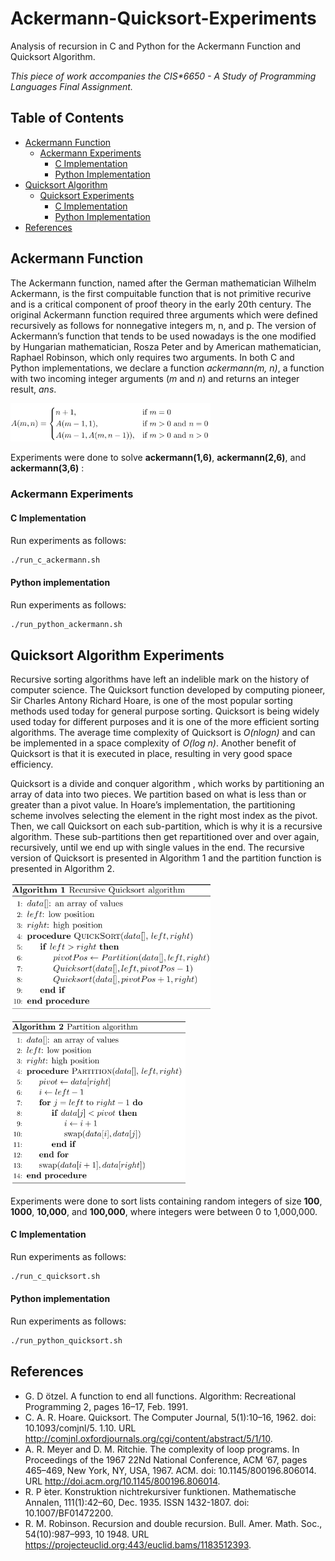 # Ackermann-Quicksort-Experiments
Analysis of recursion in C and Python for the Ackermann Function and Quicksort Algorithm.

_This piece of work accompanies the CIS*6650 - A Study of Programming Languages Final Assignment._

## Table of Contents
* [Ackermann Function](#ackermann-function)
    * [Ackermann Experiments](#ackermann-experiments)
        * [C Implementation](#c-implementation)
        * [Python Implementation](#python-implementation)
* [Quicksort Algorithm](#quicksort-algorithm)
    * [Quicksort Experiments](#quicksort-experiments)
        * [C Implementation](#c-implementation)
        * [Python Implementation](#python-implementation)
* [References](#references)

## Ackermann Function

The Ackermann function, named after the German mathematician Wilhelm Ackermann, is the first compuitable function that is not primitive recurive and is a critical component of proof theory in the early 20th century. The original Ackermann function required three arguments which were defined recursively as follows for nonnegative integers m, n, and p. The version of Ackermann’s function that tends to be used nowadays is the one modified by Hungarian mathematician, Rosza Peter and by American mathematician, Raphael Robinson, which only requires two arguments. In both C and Python implementations, we declare a function *ackermann(m, n)*, a function with two incoming integer arguments (*m* and *n*) and returns an integer result, *ans*.

<p align="left">
  <img src="images/ackermann.png" width="320" title="Ackermann Function">
</p>

Experiments were done to solve **ackermann(1,6)**, **ackermann(2,6)**, and **ackermann(3,6)** :

### Ackermann Experiments
#### C Implementation

Run experiments as follows:
```sh
./run_c_ackermann.sh
```

#### Python implementation

Run experiments as follows:
```sh
./run_python_ackermann.sh
```

## Quicksort Algorithm Experiments
Recursive sorting algorithms have left an indelible mark on the history of computer science. The Quicksort function developed by computing pioneer, Sir Charles Antony Richard Hoare, is one of the most popular sorting methods used today for general purpose sorting. Quicksort is being widely used today for different purposes and it is one of the more efficient sorting algorithms. The average time complexity of Quicksort is *O(nlogn)* and can be implemented in a space complexity of *O(log n)*. Another benefit of Quicksort is that it is executed in place, resulting in very good space efficiency.

Quicksort is a divide and conquer algorithm , which works by partitioning an array of data into two pieces. We partition based on what is less than or greater than a pivot value. In Hoare’s implementation, the partitioning scheme involves selecting the element in the right most index as the pivot. Then, we call Quicksort on each sub-partition, which is why it is a recursive algorithm. These sub-partitions then get repartitioned over and over again, recursively, until we end up with single values in the end. The recursive version of Quicksort is presented in Algorithm 1 and the partition function is presented in Algorithm 2.

<p align="left">
  <img src="images/alg1.png" width="320" title="Recursive Quicksort Algorithm">
</p>

<p align="left">
  <img src="images/alg2.png" width="280" title="Partition Algorithm">
</p>

Experiments were done to sort lists containing random integers of size **100**, **1000**, **10,000**, and **100,000**, where integers were between 0 to 1,000,000.

#### C Implementation

Run experiments as follows:
```sh
./run_c_quicksort.sh
```

#### Python implementation

Run experiments as follows:
```sh
./run_python_quicksort.sh
```

## References
* G. D ̈otzel. A function to end all functions. Algorithm: Recreational Programming 2, pages 16–17, Feb. 1991.
* C. A. R. Hoare. Quicksort. The Computer Journal, 5(1):10–16, 1962. doi: 10.1093/comjnl/5. 1.10. URL http://comjnl.oxfordjournals.org/cgi/content/abstract/5/1/10.
* A. R. Meyer and D. M. Ritchie. The complexity of loop programs. In Proceedings of the 1967 22Nd National Conference, ACM ’67, pages 465–469, New York, NY, USA, 1967. ACM. doi: 10.1145/800196.806014. URL http://doi.acm.org/10.1145/800196.806014.
* R. P ́eter. Konstruktion nichtrekursiver funktionen. Mathematische Annalen, 111(1):42–60, Dec. 1935. ISSN 1432-1807. doi: 10.1007/BF01472200.
* R. M. Robinson. Recursion and double recursion. Bull. Amer. Math. Soc., 54(10):987–993, 10 1948. URL https://projecteuclid.org:443/euclid.bams/1183512393.
